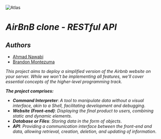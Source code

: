 
![Atlas](https://assets-global.website-files.com/6571f4826e9363343bcd2acd/658f59e0ff63da989bc133fc_atlas-share.jpg)


# ***AirBnB clone - RESTful API***
## ***Authors***
- [Ahmad Nawabi](https://github.com/AhmadNawabi)
- [Brandon Montezuma](https://github.com/Bmontezuma)

*This project aims to deploy a simplified version of the Airbnb website on your server. While we won't be implementing all features, we'll cover essential concepts of the higher-level programming track.*

***The project comprises:***

- ***Command Interpreter***: *A tool to manipulate data without a visual interface, akin to a Shell, facilitating development and debugging*.
- ***Website (Front-end)***: *Displaying the final product to users, combining static and dynamic elements*.
- ***Database or Files***: *Storing data in the form of objects*.
- ***API***: *Providing a communication interface between the front-end and data, allowing retrieval, creation, deletion, and updating of information*.
